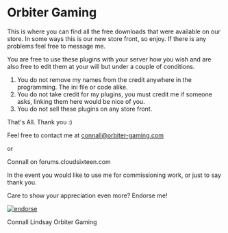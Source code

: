 Orbiter Gaming
=============

This is where you can find all the free downloads that were available on our store. In some ways this is our new
store front, so enjoy. If there is any problems feel free to message me.

You are free to use these plugins with your server how you wish and are also free to edit them at your will but under a couple of conditions.

1. You do not remove my names from the credit anywhere in the programming. The ini file or code alike.
2. You do not take credit for my plugins, you must credit me if someone asks, linking them here would be nice of you.
3. You do not sell these plugins on any store front.

That's All. Thank you :)

Feel free to contact me at connall@orbiter-gaming.com

or

Connall on forums.cloudsixteen.com

In the event you would like to use me for commissioning work, or just to say thank you.

Care to show your appreciation even more? Endorse me!

[![endorse](http://api.coderwall.com/connall/endorsecount.png)](http://coderwall.com/connall)

Connall Lindsay
Orbiter Gaming

